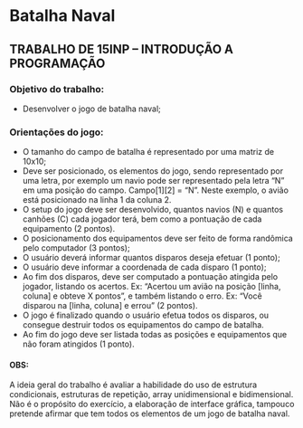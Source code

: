 # Batalha Naval

## TRABALHO DE 15INP – INTRODUÇÃO A PROGRAMAÇÃO

### Objetivo do trabalho: 
- Desenvolver o jogo de batalha naval; 
### Orientações do jogo: 
- O tamanho do campo de batalha é representado por uma matriz de 10x10; 
- Deve ser posicionado, os elementos do jogo, sendo representado por uma letra, por exemplo um navio pode ser representado pela letra “N” em uma posição do campo. 
Campo[1][2] = “N”. Neste exemplo, o avião está posicionado na linha 1 da coluna 2. 
- O setup do jogo deve ser desenvolvido, quantos navios (N) e quantos canhões (C) cada jogador terá, bem como a pontuação de cada equipamento (2 pontos).
- O posicionamento dos equipamentos deve ser feito de forma randômica pelo computador (3 pontos);
- O usuário deverá informar quantos disparos deseja efetuar (1 ponto);
- O usuário deve informar a coordenada de cada disparo (1 ponto); 
- Ao fim dos disparos, deve ser computado a pontuação atingida pelo jogador, listando os acertos. Ex: “Acertou um avião na posição [linha, coluna] e obteve X 
pontos”, e também listando o erro. Ex: “Você disparou na [linha, coluna] e errou” (2 pontos). 
- O jogo é finalizado quando o usuário efetua todos os disparos, ou consegue destruir todos os equipamentos do campo de batalha. 
- Ao fim do jogo deve ser listada todas as posições e equipamentos que não foram atingidos (1 ponto). 

#### OBS: 
A ideia geral do trabalho é avaliar a habilidade do
uso de estrutura condicionais, estruturas de repetição, array unidimensional e bidimensional. Não é o propósito do exercício, a elaboração de interface gráfica, 
tampouco pretende afirmar que tem todos os elementos de um jogo de batalha naval.  
